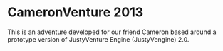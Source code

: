 CameronVenture 2013
============

This is an adventure developed for our friend Cameron based around a prototype version of JustyVenture Engine (JustyVengine) 2.0.
